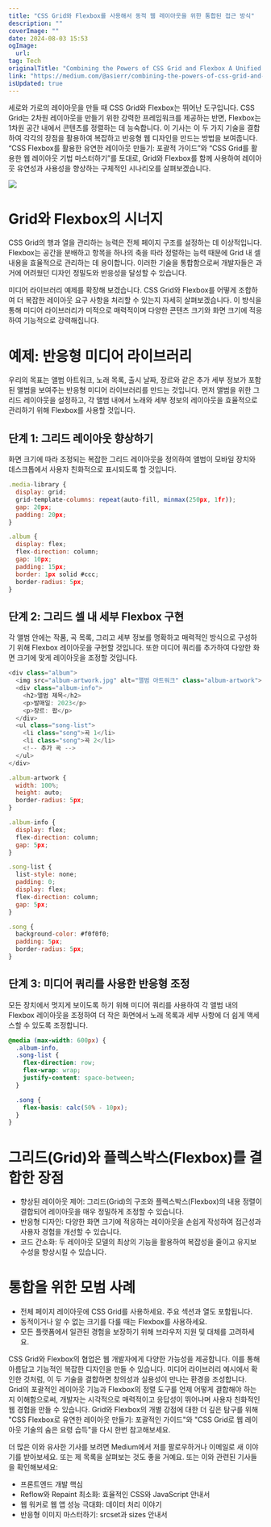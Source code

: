 ```yaml
---
title: "CSS Grid와 Flexbox를 사용해서 동적 웹 레이아웃을 위한 통합된 접근 방식"
description: ""
coverImage: ""
date: 2024-08-03 15:53
ogImage:
  url:
tag: Tech
originalTitle: "Combining the Powers of CSS Grid and Flexbox A Unified Approach for Dynamic Web Layouts"
link: "https://medium.com/@asierr/combining-the-powers-of-css-grid-and-flexbox-a-unified-approach-for-dynamic-web-layouts-bd2f7b470f5f"
isUpdated: true
---
```


세로와 가로의 레이아웃을 만들 때 CSS Grid와 Flexbox는 뛰어난 도구입니다. CSS Grid는 2차원 레이아웃을 만들기 위한 강력한 프레임워크를 제공하는 반면, Flexbox는 1차원 공간 내에서 콘텐츠를 정렬하는 데 능숙합니다. 이 기사는 이 두 가지 기술을 결합하여 각각의 장점을 활용하여 복잡하고 반응형 웹 디자인을 만드는 방법을 보여줍니다. “CSS Flexbox를 활용한 유연한 레이아웃 만들기: 포괄적 가이드”와 “CSS Grid를 활용한 웹 레이아웃 기법 마스터하기”를 토대로, Grid와 Flexbox를 함께 사용하여 레이아웃 유연성과 사용성을 향상하는 구체적인 시나리오를 살펴보겠습니다.

![](/assets/img/CombiningthePowersofCSSGridandFlexboxAUnifiedApproachforDynamicWebLayouts_0.png)

# Grid와 Flexbox의 시너지

CSS Grid의 행과 열을 관리하는 능력은 전체 페이지 구조를 설정하는 데 이상적입니다. Flexbox는 공간을 분배하고 항목을 하나의 축을 따라 정렬하는 능력 때문에 Grid 내 셀 내용을 효율적으로 관리하는 데 용이합니다. 이러한 기술을 통합함으로써 개발자들은 과거에 어려웠던 디자인 정밀도와 반응성을 달성할 수 있습니다.

<!-- seedividend - 사각형 -->

<ins class="adsbygoogle"
     style="display:block"
     data-ad-client="ca-pub-4877378276818686"
     data-ad-slot="1898504329"
     data-ad-format="auto"
     data-full-width-responsive="true"></ins>

<script>
     (adsbygoogle = window.adsbygoogle || []).push({});
</script>

미디어 라이브러리 예제를 확장해 보겠습니다. CSS Grid와 Flexbox를 어떻게 조합하여 더 복잡한 레이아웃 요구 사항을 처리할 수 있는지 자세히 살펴보겠습니다. 이 방식을 통해 미디어 라이브러리가 미적으로 매력적이며 다양한 콘텐츠 크기와 화면 크기에 적응하여 기능적으로 강력해집니다.

# 예제: 반응형 미디어 라이브러리

우리의 목표는 앨범 아트워크, 노래 목록, 출시 날짜, 장르와 같은 추가 세부 정보가 포함된 앨범을 보여주는 반응형 미디어 라이브러리를 만드는 것입니다. 먼저 앨범을 위한 그리드 레이아웃을 설정하고, 각 앨범 내에서 노래와 세부 정보의 레이아웃을 효율적으로 관리하기 위해 Flexbox를 사용할 것입니다.

## 단계 1: 그리드 레이아웃 향상하기

<!-- seedividend - 사각형 -->

<ins class="adsbygoogle"
     style="display:block"
     data-ad-client="ca-pub-4877378276818686"
     data-ad-slot="1898504329"
     data-ad-format="auto"
     data-full-width-responsive="true"></ins>

<script>
     (adsbygoogle = window.adsbygoogle || []).push({});
</script>

화면 크기에 따라 조정되는 복잡한 그리드 레이아웃을 정의하여 앨범이 모바일 장치와 데스크톱에서 사용자 친화적으로 표시되도록 할 것입니다.

```js
.media-library {
  display: grid;
  grid-template-columns: repeat(auto-fill, minmax(250px, 1fr));
  gap: 20px;
  padding: 20px;
}

.album {
  display: flex;
  flex-direction: column;
  gap: 10px;
  padding: 15px;
  border: 1px solid #ccc;
  border-radius: 5px;
}
```

## 단계 2: 그리드 셀 내 세부 Flexbox 구현

각 앨범 안에는 작품, 곡 목록, 그리고 세부 정보를 명확하고 매력적인 방식으로 구성하기 위해 Flexbox 레이아웃을 구현할 것입니다. 또한 미디어 쿼리를 추가하여 다양한 화면 크기에 맞게 레이아웃을 조정할 것입니다.

<!-- seedividend - 사각형 -->

<ins class="adsbygoogle"
     style="display:block"
     data-ad-client="ca-pub-4877378276818686"
     data-ad-slot="1898504329"
     data-ad-format="auto"
     data-full-width-responsive="true"></ins>

<script>
     (adsbygoogle = window.adsbygoogle || []).push({});
</script>

```js
<div class="album">
  <img src="album-artwork.jpg" alt="앨범 아트워크" class="album-artwork">
  <div class="album-info">
    <h2>앨범 제목</h2>
    <p>발매일: 2023</p>
    <p>장르: 팝</p>
  </div>
  <ul class="song-list">
    <li class="song">곡 1</li>
    <li class="song">곡 2</li>
    <!-- 추가 곡 -->
  </ul>
</div>
```

```js
.album-artwork {
  width: 100%;
  height: auto;
  border-radius: 5px;
}

.album-info {
  display: flex;
  flex-direction: column;
  gap: 5px;
}

.song-list {
  list-style: none;
  padding: 0;
  display: flex;
  flex-direction: column;
  gap: 5px;
}

.song {
  background-color: #f0f0f0;
  padding: 5px;
  border-radius: 5px;
}
```

## 단계 3: 미디어 쿼리를 사용한 반응형 조정

모든 장치에서 멋지게 보이도록 하기 위해 미디어 쿼리를 사용하여 각 앨범 내의 Flexbox 레이아웃을 조정하여 더 작은 화면에서 노래 목록과 세부 사항에 더 쉽게 액세스할 수 있도록 조정합니다.

<!-- seedividend - 사각형 -->

<ins class="adsbygoogle"
     style="display:block"
     data-ad-client="ca-pub-4877378276818686"
     data-ad-slot="1898504329"
     data-ad-format="auto"
     data-full-width-responsive="true"></ins>

<script>
     (adsbygoogle = window.adsbygoogle || []).push({});
</script>

```css
@media (max-width: 600px) {
  .album-info,
  .song-list {
    flex-direction: row;
    flex-wrap: wrap;
    justify-content: space-between;
  }

  .song {
    flex-basis: calc(50% - 10px);
  }
}
```

# 그리드(Grid)와 플렉스박스(Flexbox)를 결합한 장점

- 향상된 레이아웃 제어: 그리드(Grid)의 구조와 플렉스박스(Flexbox)의 내용 정렬이 결합되어 레이아웃을 매우 정밀하게 조정할 수 있습니다.
- 반응형 디자인: 다양한 화면 크기에 적응하는 레이아웃을 손쉽게 작성하여 접근성과 사용자 경험을 개선할 수 있습니다.
- 코드 간소화: 두 레이아웃 모델의 최상의 기능을 활용하여 복잡성을 줄이고 유지보수성을 향상시킬 수 있습니다.

# 통합을 위한 모범 사례

<!-- seedividend - 사각형 -->

<ins class="adsbygoogle"
     style="display:block"
     data-ad-client="ca-pub-4877378276818686"
     data-ad-slot="1898504329"
     data-ad-format="auto"
     data-full-width-responsive="true"></ins>

<script>
     (adsbygoogle = window.adsbygoogle || []).push({});
</script>

- 전체 페이지 레이아웃에 CSS Grid를 사용하세요. 주요 섹션과 열도 포함됩니다.
- 동적이거나 알 수 없는 크기를 다룰 때는 Flexbox를 사용하세요.
- 모든 플랫폼에서 일관된 경험을 보장하기 위해 브라우저 지원 및 대체를 고려하세요.

CSS Grid와 Flexbox의 협업은 웹 개발자에게 다양한 가능성을 제공합니다. 이를 통해 아름답고 기능적인 복잡한 디자인을 만들 수 있습니다. 미디어 라이브러리 예시에서 확인한 것처럼, 이 두 기술을 결합하면 창의성과 실용성이 만나는 환경을 조성합니다. Grid의 포괄적인 레이아웃 기능과 Flexbox의 정렬 도구를 언제 어떻게 결합해야 하는지 이해함으로써, 개발자는 시각적으로 매력적이고 응답성이 뛰어나며 사용자 친화적인 웹 경험을 만들 수 있습니다. Grid와 Flexbox의 개별 강점에 대한 더 깊은 탐구를 위해 "CSS Flexbox로 유연한 레이아웃 만들기: 포괄적인 가이드"와 "CSS Grid로 웹 레이아웃 기술의 숨은 요령 습득"을 다시 한번 참고해보세요.

더 많은 이와 유사한 기사를 보려면 Medium에서 저를 팔로우하거나 이메일로 새 이야기를 받아보세요. 또는 제 목록을 살펴보는 것도 좋을 거예요. 또는 이와 관련된 기사들을 확인해보세요:

- 프론트엔드 개발 핵심
- Reflow와 Repaint 최소화: 효율적인 CSS와 JavaScript 안내서
- 웹 워커로 웹 앱 성능 극대화: 데이터 처리 이야기
- 반응형 이미지 마스터하기: srcset과 sizes 안내서
